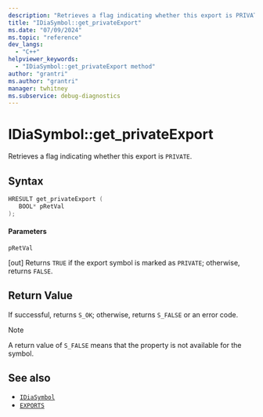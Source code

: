 ```yaml
---
description: "Retrieves a flag indicating whether this export is PRIVATE."
title: "IDiaSymbol::get_privateExport"
ms.date: "07/09/2024"
ms.topic: "reference"
dev_langs:
  - "C++"
helpviewer_keywords:
  - "IDiaSymbol::get_privateExport method"
author: "grantri"
ms.author: "grantri"
manager: twhitney
ms.subservice: debug-diagnostics
---
```

# IDiaSymbol::get_privateExport

Retrieves a flag indicating whether this export is `PRIVATE`.

## Syntax

```C++
HRESULT get_privateExport ( 
   BOOL* pRetVal
);
```

#### Parameters

 `pRetVal`

[out] Returns `TRUE` if the export symbol is marked as `PRIVATE`; otherwise, returns `FALSE`.

## Return Value

 If successful, returns `S_OK`; otherwise, returns `S_FALSE` or an error code.

> [!NOTE]
> A return value of `S_FALSE` means that the property is not available for the symbol.

## See also

- [`IDiaSymbol`](../../debugger/debug-interface-access/idiasymbol.md)
- [`EXPORTS`](/cpp/build/reference/exports)

